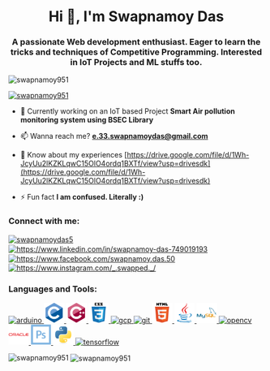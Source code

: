 <h1 align="center">Hi 👋, I'm Swapnamoy Das</h1>
<h3 align="center">A passionate Web development enthusiast. Eager to learn the tricks and techniques of Competitive Programming. Interested in IoT Projects and ML stuffs too.</h3>

<p align="left"> <img src="https://komarev.com/ghpvc/?username=swapnamoy951&label=Profile%20views&color=0e75b6&style=flat" alt="swapnamoy951" /> </p>

<p align="left"> <a href="https://github.com/ryo-ma/github-profile-trophy"><img src="https://github-profile-trophy.vercel.app/?username=swapnamoy951" alt="swapnamoy951" /></a> </p>

- 🔭 Currently working on an IoT based Project **Smart Air pollution monitoring system using BSEC Library**

- 📫 Wanna reach me? **e.33.swapnamoydas@gmail.com**

- 📄 Know about my experiences [https://drive.google.com/file/d/1Wh-JcyUu2lKZKLqwC15OlO4ordq1BXTf/view?usp=drivesdk](https://drive.google.com/file/d/1Wh-JcyUu2lKZKLqwC15OlO4ordq1BXTf/view?usp=drivesdk)

- ⚡ Fun fact **I am confused. Literally :)**

<h3 align="left">Connect with me:</h3>
<p align="left">
<a href="https://twitter.com/swapnamoydas5" target="blank"><img align="center" src="https://raw.githubusercontent.com/rahuldkjain/github-profile-readme-generator/master/src/images/icons/Social/twitter.svg" alt="swapnamoydas5" height="30" width="40" /></a>
<a href="https://linkedin.com/in/https://www.linkedin.com/in/swapnamoy-das-749019193" target="blank"><img align="center" src="https://raw.githubusercontent.com/rahuldkjain/github-profile-readme-generator/master/src/images/icons/Social/linked-in-alt.svg" alt="https://www.linkedin.com/in/swapnamoy-das-749019193" height="30" width="40" /></a>
<a href="https://fb.com/https://www.facebook.com/swapnamoy.das.50" target="blank"><img align="center" src="https://raw.githubusercontent.com/rahuldkjain/github-profile-readme-generator/master/src/images/icons/Social/facebook.svg" alt="https://www.facebook.com/swapnamoy.das.50" height="30" width="40" /></a>
<a href="https://instagram.com/https://www.instagram.com/_.swapped._/" target="blank"><img align="center" src="https://raw.githubusercontent.com/rahuldkjain/github-profile-readme-generator/master/src/images/icons/Social/instagram.svg" alt="https://www.instagram.com/_.swapped._/" height="30" width="40" /></a>
</p>

<h3 align="left">Languages and Tools:</h3>
<p align="left"> <a href="https://www.arduino.cc/" target="_blank" rel="noreferrer"> <img src="https://cdn.worldvectorlogo.com/logos/arduino-1.svg" alt="arduino" width="40" height="40"/> </a> <a href="https://www.cprogramming.com/" target="_blank" rel="noreferrer"> <img src="https://raw.githubusercontent.com/devicons/devicon/master/icons/c/c-original.svg" alt="c" width="40" height="40"/> </a> <a href="https://www.w3schools.com/cpp/" target="_blank" rel="noreferrer"> <img src="https://raw.githubusercontent.com/devicons/devicon/master/icons/cplusplus/cplusplus-original.svg" alt="cplusplus" width="40" height="40"/> </a> <a href="https://www.w3schools.com/css/" target="_blank" rel="noreferrer"> <img src="https://raw.githubusercontent.com/devicons/devicon/master/icons/css3/css3-original-wordmark.svg" alt="css3" width="40" height="40"/> </a> <a href="https://cloud.google.com" target="_blank" rel="noreferrer"> <img src="https://www.vectorlogo.zone/logos/google_cloud/google_cloud-icon.svg" alt="gcp" width="40" height="40"/> </a> <a href="https://git-scm.com/" target="_blank" rel="noreferrer"> <img src="https://www.vectorlogo.zone/logos/git-scm/git-scm-icon.svg" alt="git" width="40" height="40"/> </a> <a href="https://www.w3.org/html/" target="_blank" rel="noreferrer"> <img src="https://raw.githubusercontent.com/devicons/devicon/master/icons/html5/html5-original-wordmark.svg" alt="html5" width="40" height="40"/> </a> <a href="https://www.java.com" target="_blank" rel="noreferrer"> <img src="https://raw.githubusercontent.com/devicons/devicon/master/icons/java/java-original.svg" alt="java" width="40" height="40"/> </a> <a href="https://www.mysql.com/" target="_blank" rel="noreferrer"> <img src="https://raw.githubusercontent.com/devicons/devicon/master/icons/mysql/mysql-original-wordmark.svg" alt="mysql" width="40" height="40"/> </a> <a href="https://opencv.org/" target="_blank" rel="noreferrer"> <img src="https://www.vectorlogo.zone/logos/opencv/opencv-icon.svg" alt="opencv" width="40" height="40"/> </a> <a href="https://www.oracle.com/" target="_blank" rel="noreferrer"> <img src="https://raw.githubusercontent.com/devicons/devicon/master/icons/oracle/oracle-original.svg" alt="oracle" width="40" height="40"/> </a> <a href="https://www.photoshop.com/en" target="_blank" rel="noreferrer"> <img src="https://raw.githubusercontent.com/devicons/devicon/master/icons/photoshop/photoshop-line.svg" alt="photoshop" width="40" height="40"/> </a> <a href="https://www.python.org" target="_blank" rel="noreferrer"> <img src="https://raw.githubusercontent.com/devicons/devicon/master/icons/python/python-original.svg" alt="python" width="40" height="40"/> </a> <a href="https://www.tensorflow.org" target="_blank" rel="noreferrer"> <img src="https://www.vectorlogo.zone/logos/tensorflow/tensorflow-icon.svg" alt="tensorflow" width="40" height="40"/> </a> </p>

<p><img align="left" src="https://github-readme-stats.vercel.app/api/top-langs?username=swapnamoy951&show_icons=true&locale=en&layout=compact" alt="swapnamoy951" /></p>

<p>&nbsp;<img align="center" src="https://github-readme-stats.vercel.app/api?username=swapnamoy951&show_icons=true&locale=en" alt="swapnamoy951" /></p>

